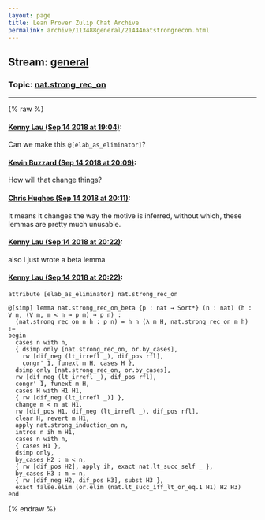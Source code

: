 ```yaml
---
layout: page
title: Lean Prover Zulip Chat Archive 
permalink: archive/113488general/21444natstrongrecon.html
---
```


## Stream: [general](index.html)
### Topic: [nat.strong_rec_on](21444natstrongrecon.html)

---


{% raw %}
#### [ Kenny Lau (Sep 14 2018 at 19:04)](https://leanprover.zulipchat.com/#narrow/stream/113488-general/topic/nat.strong_rec_on/near/133965949):
Can we make this `@[elab_as_eliminator]`?

#### [ Kevin Buzzard (Sep 14 2018 at 20:09)](https://leanprover.zulipchat.com/#narrow/stream/113488-general/topic/nat.strong_rec_on/near/133969734):
How will that change things?

#### [ Chris Hughes (Sep 14 2018 at 20:11)](https://leanprover.zulipchat.com/#narrow/stream/113488-general/topic/nat.strong_rec_on/near/133969852):
It means it changes the way the motive is inferred, without which, these lemmas are pretty much unusable.

#### [ Kenny Lau (Sep 14 2018 at 20:22)](https://leanprover.zulipchat.com/#narrow/stream/113488-general/topic/nat.strong_rec_on/near/133970442):
also I just wrote a beta lemma

#### [ Kenny Lau (Sep 14 2018 at 20:22)](https://leanprover.zulipchat.com/#narrow/stream/113488-general/topic/nat.strong_rec_on/near/133970444):
```lean
attribute [elab_as_eliminator] nat.strong_rec_on

@[simp] lemma nat.strong_rec_on_beta {p : nat → Sort*} (n : nat) (h : ∀ n, (∀ m, m < n → p m) → p n) :
  (nat.strong_rec_on n h : p n) = h n (λ m H, nat.strong_rec_on m h) :=
begin
  cases n with n,
  { dsimp only [nat.strong_rec_on, or.by_cases],
    rw [dif_neg (lt_irrefl _), dif_pos rfl],
    congr' 1, funext m H, cases H },
  dsimp only [nat.strong_rec_on, or.by_cases],
  rw [dif_neg (lt_irrefl _), dif_pos rfl],
  congr' 1, funext m H,
  cases H with H1 H1,
  { rw [dif_neg (lt_irrefl _)] },
  change m < n at H1,
  rw [dif_pos H1, dif_neg (lt_irrefl _), dif_pos rfl],
  clear H, revert m H1,
  apply nat.strong_induction_on n,
  intros n ih m H1,
  cases n with n,
  { cases H1 },
  dsimp only,
  by_cases H2 : m < n,
  { rw [dif_pos H2], apply ih, exact nat.lt_succ_self _ },
  by_cases H3 : m = n,
  { rw [dif_neg H2, dif_pos H3], subst H3 },
  exact false.elim (or.elim (nat.lt_succ_iff_lt_or_eq.1 H1) H2 H3)
end
```


{% endraw %}

